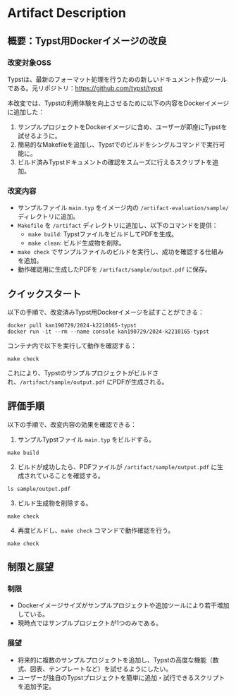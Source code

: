# Artifact Description

## 概要：Typst用Dockerイメージの改良

### 改変対象OSS

Typstは、最新のフォーマット処理を行うための新しいドキュメント作成ツールである。元リポジトリ：https://github.com/typst/typst

本改変では、Typstの利用体験を向上させるために以下の内容をDockerイメージに追加した：

1. サンプルプロジェクトをDockerイメージに含め、ユーザーが即座にTypstを試せるように。
2. 簡易的なMakefileを追加し、Typstでのビルドをシングルコマンドで実行可能に。
3. ビルド済みTypstドキュメントの確認をスムーズに行えるスクリプトを追加。

### 改変内容

- サンプルファイル `main.typ` をイメージ内の `/artifact-evaluation/sample/` ディレクトリに追加。
- `Makefile` を `/artifact` ディレクトリに追加し、以下のコマンドを提供：
  - `make build`: TypstファイルをビルドしてPDFを生成。
  - `make clean`: ビルド生成物を削除。
- `make check` でサンプルファイルのビルドを実行し、成功を確認する仕組みを追加。
- 動作確認用に生成したPDFを `/artifact/sample/output.pdf` に保存。

## クイックスタート

以下の手順で、改変済みTypst用Dockerイメージを試すことができる：

```
docker pull kan190729/2024-k2210165-typst
docker run -it --rm --name console kan190729/2024-k2210165-typst
```

コンテナ内で以下を実行して動作を確認する：

```
make check
```

これにより、Typstのサンプルプロジェクトがビルドされ、`/artifact/sample/output.pdf` にPDFが生成される。

## 評価手順

以下の手順で、改変内容の効果を確認できる：

1. サンプルTypstファイル `main.typ` をビルドする。

```
make build
```
2. ビルドが成功したら、PDFファイルが `/artifact/sample/output.pdf` に生成されていることを確認する。

```
ls sample/output.pdf
```

3. ビルド生成物を削除する。

```
make check
```

4. 再度ビルドし、`make check` コマンドで動作確認を行う。

```
make check
```

## 制限と展望

### 制限

- Dockerイメージサイズがサンプルプロジェクトや追加ツールにより若干増加している。
- 現時点ではサンプルプロジェクトが1つのみである。

### 展望

- 将来的に複数のサンプルプロジェクトを追加し、Typstの高度な機能（数式、図表、テンプレートなど）を試せるようにしたい。
- ユーザーが独自のTypstプロジェクトを簡単に追加・試行できるスクリプトを追加予定。
  
